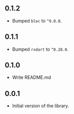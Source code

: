 ## 0.1.2

* Bumped `bloc` to `^9.0.0`.

## 0.1.1

* Bumped `rxdart` to `^0.28.0`.

## 0.1.0

* Write README.md

## 0.0.1

* Initial version of the library.
